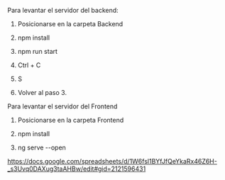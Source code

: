 Para levantar el servidor del backend:


1. Posicionarse en la carpeta Backend


<!-- Instalamos los paquetes necesarios -->
2.  npm install 


<!-- Levantamos el servidor -->
3.  npm run start


<!-- 
Error que no llegué a solucionar: 
por cada ejecución que se quiera hacer,
debemos reiniciar el servidor del backend,
sino queda con residuos pegados y no actualiza la ejecución con los datos nuevos...
-->

<!-- Para reinciar el servidor -->
4. Ctrl + C


5. S


6. Volver al paso 3.


Para levantar el servidor del Frontend


<!-- Abrir otra terminal en paralelo -->
1. Posicionarse en la carpeta Frontend


<!-- Instalamos los parquetes necesarios -->
2. npm install


3. ng serve --open


<!-- Excel en drive para comprar algunos resultados -->
https://docs.google.com/spreadsheets/d/1W6fsl1BYfJfQeYkaRx46Z6H-_s3Uvq0DAXug3taAHBw/edit#gid=2121596431